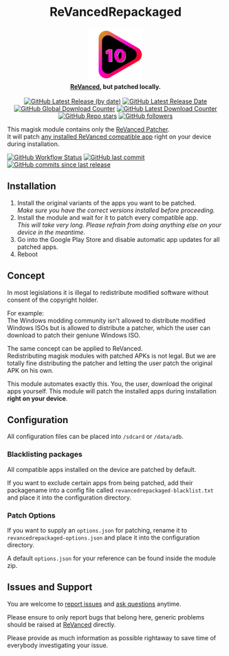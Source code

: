 
<div align=center>
   <h1>ReVancedRepackaged</h1>
   <img src=logo/logo_standalone.svg width=25%>
   <br>
   <b>
      <a href=https://github.com/revanced>ReVanced</a>, 
      but patched locally.
   </b>
   <br>
   <br>
   <div>
      <a href="https://github.com/programminghoch10/ReVancedRepackaged/releases/latest"><img src="https://img.shields.io/github/v/release/programminghoch10/ReVancedRepackaged?label=latest&logo=github&display_name=release" alt="GitHub Latest Release (by date)"></a>
      <a href="https://github.com/programminghoch10/ReVancedRepackaged/releases/latest"><img src="https://img.shields.io/github/release-date/programminghoch10/ReVancedRepackaged?logo=github" alt="GitHub Latest Release Date"></a>
      <br>
      <a href="https://github.com/programminghoch10/ReVancedRepackaged/releases"><img src="https://img.shields.io/github/downloads/programminghoch10/ReVancedRepackaged/total?logo=github" alt="GitHub Global Download Counter"></a>
      <a href="https://github.com/programminghoch10/ReVancedRepackaged/releases/latest"><img src="https://img.shields.io/github/downloads/programminghoch10/ReVancedRepackaged/latest/total?logo=github" alt="GitHub Latest Download Counter"></a>
      <br>
      <a href="https://github.com/programminghoch10/ReVancedRepackaged/stargazers"><img src="https://img.shields.io/github/stars/programminghoch10/ReVancedRepackaged?style=social" alt="GitHub Repo stars"></a>
      <a href="https://github.com/programminghoch10"><img src="https://img.shields.io/github/followers/programminghoch10?style=social" alt="GitHub followers"></a>
   </div>
</div>

This magisk module 
contains only the 
[ReVanced Patcher](https://github.com/revanced/revanced-cli). \
It will patch 
[any installed ReVanced compatible app](https://revanced.app/patches) 
right on your device during installation.

<a href="https://github.com/programminghoch10/ReVancedRepackaged/actions/workflows/build.yml"><img src="https://img.shields.io/github/actions/workflow/status/programminghoch10/ReVancedRepackaged/build.yml?logo=github%20actions&logoColor=white" alt="GitHub Workflow Status"></a>
<a href="https://github.com/programminghoch10/ReVancedRepackaged/commits/main"><img src="https://img.shields.io/github/last-commit/programminghoch10/ReVancedRepackaged?logo=git&logoColor=white" alt="GitHub last commit"></a>
<a href="https://github.com/programminghoch10/ReVancedRepackaged/compare/"><img src="https://img.shields.io/github/commits-since/programminghoch10/ReVancedRepackaged/latest?logo=git&logoColor=white" alt="GitHub commits since last release"></a>

## Installation

1. Install the original variants of the apps you want to be patched.  
   *Make sure you have the correct versions installed before proceeding.*
1. Install the module and wait for it to patch every compatible app.  
   *This will take very long.*
   *Please refrain from doing anything else on your device in the meantime.*
1. Go into the Google Play Store and disable automatic app updates for all patched apps.
1. Reboot

## Concept

In most legislations it is illegal to redistribute modified software 
without consent of the copyright holder.

For example:  
The Windows modding community isn't allowed to distribute modified Windows ISOs
but is allowed to distribute a patcher, 
which the user can download to patch their geniune Windows ISO.

The same concept can be applied to ReVanced.  
Redistributing magisk modules with patched APKs is not legal.
But we are totally fine distributing the patcher 
and letting the user patch the original APK on his own.

This module automates exactly this.
You, the user, download the original apps yourself.
This module will patch the installed apps during installation
**right on your device**.

## Configuration

All configuration files can be placed into `/sdcard` or `/data/adb`.

### Blacklisting packages

All compatible apps installed on the device are patched by default.

If you want to exclude certain apps from being patched,
add their packagename into a config file called `revancedrepackaged-blacklist.txt`
and place it into the configuration directory.

### Patch Options

If you want to supply an `options.json` for patching,
rename it to `revancedrepackaged-options.json` 
and place it into the configuration directory.

A default `options.json` for your reference can be found inside the module zip.

## Issues and Support

You are welcome to 
[report issues](https://github.com/programminghoch10/ReVancedRepackaged/issues) 
and 
[ask questions](https://github.com/programminghoch10/ReVancedRepackaged/discussions) 
anytime.

Please ensure to only report bugs that belong here,
generic problems should be raised at 
[ReVanced](https://github.com/revanced)
directly.

Please provide as much information as possible rightaway
to save time of everybody investigating your issue.
